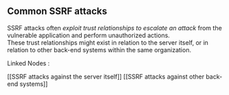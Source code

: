 ## Common SSRF attacks
  
SSRF attacks often _exploit trust relationships to escalate an attack_ from the vulnerable application and perform unauthorized actions.  
These trust relationships might exist in relation to the server itself, or in relation to other back-end systems within the same organization.  
  

Linked Nodes :

[[SSRF attacks against the server itself]]
[[SSRF attacks against other back-end systems]]